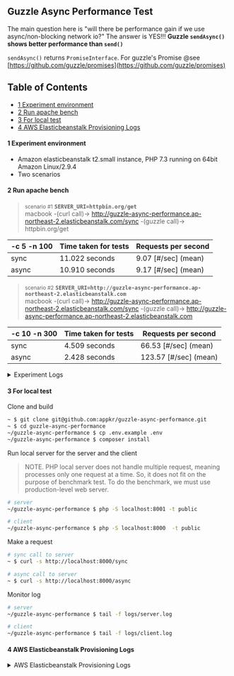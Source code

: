 ## Guzzle Async Performance Test

The main question here is "will there be performance gain if we use async/non-blocking network io?"
The answer is YES!!! **Guzzle `sendAsync()` shows better performance than `send()`**

`sendAsync()` returns `PromiseInterface`. For guzzle's Promise @see [https://github.com/guzzle/promises](https://github.com/guzzle/promises)

<!--ts-->
## Table of Contents
* [1 Experiment environment](#1-experiment-environment)
* [2 Run apache bench](#2-run-apache-bench)
* [3 For local test](#3-for-local-test)
* [4 AWS Elasticbeanstalk Provisioning Logs](#4-aws-elasticbeanstalk-provisioning-logs)
<!--te-->

#### 1 Experiment environment
- Amazon elasticbeanstalk t2.small instance, PHP 7.3 running on 64bit Amazon Linux/2.9.4
- Two scenarios 

#### 2 Run apache bench
> <small>scenario #1</small> **`SERVER_URI=httpbin.org/get`**<br/>
> macbook -(curl call)-> http://guzzle-async-performance.ap-northeast-2.elasticbeanstalk.com/sync -(guzzle call)-> httpbin.org/get

-c 5 -n 100|Time taken for tests|Requests per second
---|---|---
sync|11.022 seconds|9.07 [#/sec] (mean)
async|10.910 seconds|9.17 [#/sec] (mean)

> <small>scenario #2</small> **`SERVER_URI=http://guzzle-async-performance.ap-northeast-2.elasticbeanstalk.com`**<br/>
>  macbook -(curl call)-> http://guzzle-async-performance.ap-northeast-2.elasticbeanstalk.com/sync -(guzzle call)-> http://guzzle-async-performance.ap-northeast-2.elasticbeanstalk.com

-c 10 -n 300|Time taken for tests|Requests per second
---|---|---
sync|4.509 seconds|66.53 [#/sec] (mean)
async|2.428 seconds|123.57 [#/sec] (mean)

<details>
<summary>Experiment Logs</summary>

```bash
# ------------------------------------------------------------------------------
# SERVER_URI=httpbin.org/get
# ------------------------------------------------------------------------------

# This command will make 100 requests using 5 threads
~ $ ab -c 5 -n 100 -H "Accept: application/json" http://guzzle-async-performance.ap-northeast-2.elasticbeanstalk.com/sync

# Concurrency Level:      5
# Time taken for tests:   11.022 seconds
# Complete requests:      100
# Failed requests:        0
# Total transferred:      42900 bytes
# HTML transferred:       25100 bytes
# Requests per second:    9.07 [#/sec] (mean)
# Time per request:       551.119 [ms] (mean)
# Time per request:       110.224 [ms] (mean, across all concurrent requests)
# Transfer rate:          3.80 [Kbytes/sec] received
# 
# Connection Times (ms)
#               min  mean[+/-sd] median   max
# Connect:        7   10   2.0      9      17
# Processing:   398  501 104.6    496     876
# Waiting:      397  500 104.4    496     875
# Total:        406  511 105.3    506     884
# 
# Percentage of the requests served within a certain time (ms)
#   50%    506
#   66%    611
#   75%    613
#   80%    614
#   90%    615
#   95%    711
#   98%    715
#   99%    884
#  100%    884 (longest request)

~ $ ab -c 5 -n 100 -H "Accept: application/json" http://guzzle-async-performance.ap-northeast-2.elasticbeanstalk.com/async
# Concurrency Level:      5
# Time taken for tests:   10.910 seconds
# Complete requests:      100
# Failed requests:        0
# Total transferred:      42900 bytes
# HTML transferred:       25100 bytes
# Requests per second:    9.17 [#/sec] (mean)
# Time per request:       545.513 [ms] (mean)
# Time per request:       109.103 [ms] (mean, across all concurrent requests)
# Transfer rate:          3.84 [Kbytes/sec] received
# 
# Connection Times (ms)
#               min  mean[+/-sd] median   max
# Connect:        8   10   3.0     10      26
# Processing:   399  511  90.3    502     655
# Waiting:      399  511  90.2    502     655
# Total:        407  522  90.2    510     667
# 
# Percentage of the requests served within a certain time (ms)
#   50%    510
#   66%    613
#   75%    614
#   80%    614
#   90%    650
#   95%    663
#   98%    666
#   99%    667
#  100%    667 (longest request)

# ------------------------------------------------------------------------------
# SERVER_URI=http://guzzle-async-performance.ap-northeast-2.elasticbeanstalk.com
# ------------------------------------------------------------------------------

~ $ ab -c 10 -n 300 -H "Accept: application/json" http://guzzle-async-performance.ap-northeast-2.elasticbeanstalk.com/sync
# Concurrency Level:      10
# Time taken for tests:   4.509 seconds
# Complete requests:      300
# Failed requests:        0
# Total transferred:      57000 bytes
# HTML transferred:       3900 bytes
# Requests per second:    66.53 [#/sec] (mean)
# Time per request:       150.308 [ms] (mean)
# Time per request:       15.031 [ms] (mean, across all concurrent requests)
# Transfer rate:          12.34 [Kbytes/sec] received
# 
# Connection Times (ms)
#               min  mean[+/-sd] median   max
# Connect:        7    9   1.2      9      22
# Processing:    36  135 485.3     45    2833
# Waiting:       36  135 485.3     45    2833
# Total:         45  145 485.0     54    2841
# 
# Percentage of the requests served within a certain time (ms)
#   50%     54
#   66%     56
#   75%     58
#   80%     58
#   90%     64
#   95%     73
#   98%   2740
#   99%   2746
#  100%   2841 (longest request)

~ $ ab -c 10 -n 300 -H "Accept: application/json" http://guzzle-async-performance.ap-northeast-2.elasticbeanstalk.com/async
# Concurrency Level:      10
# Time taken for tests:   2.428 seconds
# Complete requests:      300
# Failed requests:        0
# Total transferred:      57000 bytes
# HTML transferred:       3900 bytes
# Requests per second:    123.57 [#/sec] (mean)
# Time per request:       80.925 [ms] (mean)
# Time per request:       8.093 [ms] (mean, across all concurrent requests)
# Transfer rate:          22.93 [Kbytes/sec] received
# 
# Connection Times (ms)
#               min  mean[+/-sd] median   max
# Connect:        8   11   3.5     11      37
# Processing:    36   65 100.7     45     608
# Waiting:       36   65 100.7     44     608
# Total:         47   77 100.9     55     619
# 
# Percentage of the requests served within a certain time (ms)
#   50%     55
#   66%     58
#   75%     60
#   80%     62
#   90%     77
#   95%    100
#   98%    614
#   99%    619
#  100%    619 (longest request)
```
</details>

#### 3 For local test

Clone and build
```bash
~ $ git clone git@github.com:appkr/guzzle-async-performance.git
~ $ cd guzzle-async-performance
~/guzzle-async-performance $ cp .env.example .env
~/guzzle-async-performance $ composer install 
```

Run local server for the server and the client
> NOTE. PHP local server does not handle multiple request, meaning processes only one request at a time.
> So, it does not fit on the purpose of benchmark test. To do the benchmark, we must use production-level web server.
```bash
# server
~/guzzle-async-performance $ php -S localhost:8001 -t public

# client
~/guzzle-async-performance $ php -S localhost:8000  -t public
```

Make a request
```bash
# sync call to server
~ $ curl -s http://localhost:8000/sync

# async call to server
~ $ curl -s http://localhost:8000/async
```

Monitor log
```bash
# server
~/guzzle-async-performance $ tail -f logs/server.log

# client
~/guzzle-async-performance $ tail -f logs/client.log
```

#### 4 AWS Elasticbeanstalk Provisioning Logs

<details>
<summary>AWS Elasticbeanstalk Provisioning Logs</summary>

Create eb(elasticbeanstalk) application
```bash
~/guzzle-async-performance $ eb init --profile appkr
# 10) ap-northeast-2 : Asia Pacific (Seoul)

# Enter Application Name
# (default is "guzzle-async-performance"):

# It appears you are using PHP. Is this correct?
# (Y/n):

# Select a platform version.
# 2) PHP 7.3

# Do you wish to continue with CodeCommit? (y/N) (default is n): N

# Do you want to set up SSH for your instances?
# (Y/n):

# Select a keypair.
# 1) aws-eb
```

Create eb(elasticbeanstalk) environment
```bash
~/guzzle-async-performance $ eb create benchmark -c guzzle-async-performance -i t2.small --envvars SERVER_URI=http://httpbin.org/get --profile appkr --region ap-northeast-2
# Creating application version archive "app-65cf-200426_105847".
# Uploading guzzle-async-performance/app-65cf-200426_105847.zip to S3. This may take a while.
# Upload Complete.
# Environment details for: benchmark
#   Application name: guzzle-async-performance
#   Region: ap-northeast-2
#   Deployed Version: app-65cf-200426_105847
#   Environment ID: e-uzfan9cb4a
#   Platform: arn:aws:elasticbeanstalk:ap-northeast-2::platform/PHP 7.3 running on 64bit Amazon Linux/2.9.4
#   Tier: WebServer-Standard-1.0
#   CNAME: guzzle-async-performance.ap-northeast-2.elasticbeanstalk.com
#   Updated: 2020-04-26 01:58:49.361000+00:00
# Printing Status:
# 2020-04-26 01:58:48    INFO    createEnvironment is starting.
# 2020-04-26 01:58:49    INFO    Using elasticbeanstalk-ap-northeast-2-628988759087 as Amazon S3 storage bucket for environment data.
# 2020-04-26 01:59:08    INFO    Created security group named: sg-0b06d7c51bff42e54
# 2020-04-26 01:59:10    INFO    Created load balancer named: awseb-e-u-AWSEBLoa-BKFL3XYL0Z2T
# 2020-04-26 01:59:25    INFO    Created security group named: awseb-e-uzfan9cb4a-stack-AWSEBSecurityGroup-161HNNCY6AHI3
# 2020-04-26 01:59:25    INFO    Created Auto Scaling launch configuration named: awseb-e-uzfan9cb4a-stack-AWSEBAutoScalingLaunchConfiguration-ICF5JCKMF71H
# 2020-04-26 02:00:27    INFO    Created Auto Scaling group named: awseb-e-uzfan9cb4a-stack-AWSEBAutoScalingGroup-O6FEUW3O1T0X
# 2020-04-26 02:00:27    INFO    Waiting for EC2 instances to launch. This may take a few minutes.
# 2020-04-26 02:00:27    INFO    Created Auto Scaling group policy named: arn:aws:autoscaling:ap-northeast-2:628988759087:scalingPolicy:e46a5851-fa37-46ae-bd35-0ddc9f11ad75:autoScalingGroupName/awseb-e-uzfan9cb4a-stack-AWSEBAutoScalingGroup-O6FEUW3O1T0X:policyName/awseb-e-uzfan9cb4a-stack-AWSEBAutoScalingScaleDownPolicy-1RCT7YQECGWW0
# 2020-04-26 02:00:27    INFO    Created Auto Scaling group policy named: arn:aws:autoscaling:ap-northeast-2:628988759087:scalingPolicy:5e95b072-5c6d-4063-8973-622f6f4e70e2:autoScalingGroupName/awseb-e-uzfan9cb4a-stack-AWSEBAutoScalingGroup-O6FEUW3O1T0X:policyName/awseb-e-uzfan9cb4a-stack-AWSEBAutoScalingScaleUpPolicy-1AFRE9R89DSNE
# 2020-04-26 02:00:28    INFO    Created CloudWatch alarm named: awseb-e-uzfan9cb4a-stack-AWSEBCloudwatchAlarmHigh-7LSRCD6OU5OT
# 2020-04-26 02:00:28    INFO    Created CloudWatch alarm named: awseb-e-uzfan9cb4a-stack-AWSEBCloudwatchAlarmLow-1UB1UNQAXQPO
# 2020-04-26 02:00:59    INFO    Application available at guzzle-async-performance.ap-northeast-2.elasticbeanstalk.com.
# 2020-04-26 02:01:00    INFO    Successfully launched environment: benchmark
```

Deploy a new version
```bash
~/guzzle-async-performance $ eb deploy benchmark  --label="v0.0.5" --verbose --timeout=10 --profile appkr --region ap-northeast-2
# INFO: Deploying code to benchmark in region ap-northeast-2
# Creating application version archive "v0.0.5".
# INFO: creating zip using git archive HEAD
# INFO: git archive output: .ebextensions/
# .ebextensions/01-command.config
# .env.example
# .gitignore
# README.md
# composer.json
# composer.lock
# logs/
# logs/.gitignore
# public/
# public/.htaccess
# public/index.php
# src/
# src/Client/
# src/Client/AsyncController.php
# src/Client/DomainService.php
# src/Client/SyncController.php
# src/Common/
# src/Common/Logger.php
# src/Server/
# src/Server/FooBarController.php
# INFO: Uploading archive to s3 location: guzzle-async-performance/v0.0.5.zip
# Uploading guzzle-async-performance/v0.0.5.zip to S3. This may take a while.
# Upload Complete.
# INFO: Creating AppVersion v0.0.5
# 2020-04-26 03:20:27    INFO    Environment update is starting.
# 2020-04-26 03:21:06    INFO    Deploying new version to instance(s).
# 2020-04-26 03:21:36    INFO    New application version was deployed to running EC2 instances.
# 2020-04-26 03:21:36    INFO    Environment update completed successfully.
```
</details>

